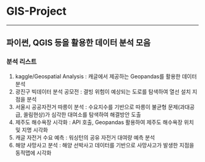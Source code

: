 # GIS-Project
------------------------
## 파이썬, QGIS 등을 활용한 데이터 분석 모음

### 분석 리스트
1. kaggle/Geospatial Analysis : 캐글에서 제공하는 Geopandas를 활용한 데이터 분석
2. 광진구 빅데이터 분석 공모전 : 결빙 위험이 예상되는 도로를 탐색하여 열선 설치 지점을 분석
3. 서울시 공공자전거 따릉이 분석 : 수요지수를 기반으로 따릉이 불균형 문제(과대공급, 쏠림현상)가 심각한 대여소를 탐색하여 해결방안 도출
4. 제주도 해수욕장 시각화 : API 호출, Geopandas 활용하여 제주도 해수욕장 위치 및 지명 시각화
5. 캐글 자전거 수요 예측 : 워싱턴의 공유 자전거 대여량 예측 분석
6. 해양 사망사고 분석 : 해양 선박사고 데이터를 기반으로 사망사고가 발생한 지점을 동적맵에 시각화
